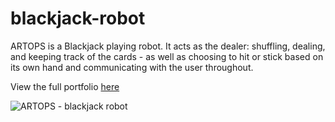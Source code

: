 # blackjack-robot
ARTOPS is a Blackjack playing robot. It acts as the dealer: shuffling, dealing, and keeping track of the cards - as well as choosing to hit or stick based on its own hand and communicating with the user throughout.

View the full portfolio [here](https://nbviewer.jupyter.org/github/ocolebourne/blackjack-robot/blob/master/Portfolio.pdf)

![ARTOPS - blackjack robot](/images/IMG_5511.JPG)
